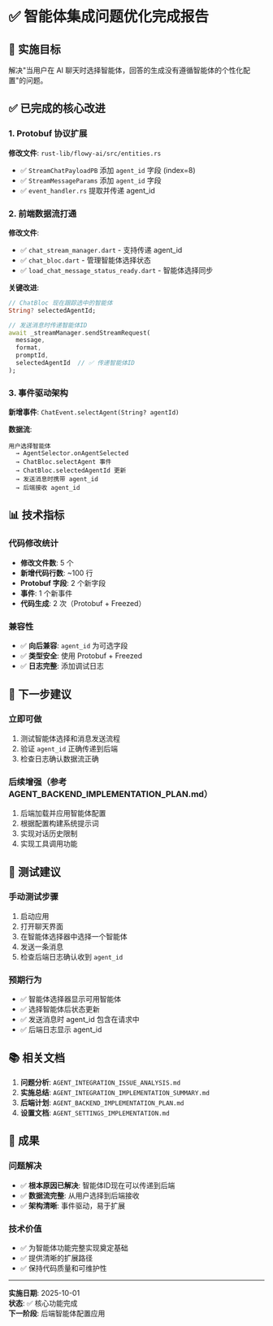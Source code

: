 # ✅ 智能体集成问题优化完成报告

## 🎯 实施目标

解决"当用户在 AI 聊天时选择智能体，回答的生成没有遵循智能体的个性化配置"的问题。

## ✅ 已完成的核心改进

### 1. Protobuf 协议扩展

**修改文件**: `rust-lib/flowy-ai/src/entities.rs`

- ✅ `StreamChatPayloadPB` 添加 `agent_id` 字段 (index=8)
- ✅ `StreamMessageParams` 添加 `agent_id` 字段
- ✅ `event_handler.rs` 提取并传递 agent_id

### 2. 前端数据流打通

**修改文件**:
- ✅ `chat_stream_manager.dart` - 支持传递 agent_id
- ✅ `chat_bloc.dart` - 管理智能体选择状态
- ✅ `load_chat_message_status_ready.dart` - 智能体选择同步

**关键改进**:
```dart
// ChatBloc 现在跟踪选中的智能体
String? selectedAgentId;

// 发送消息时传递智能体ID
await _streamManager.sendStreamRequest(
  message, 
  format, 
  promptId, 
  selectedAgentId  // ✅ 传递智能体ID
);
```

### 3. 事件驱动架构

**新增事件**: `ChatEvent.selectAgent(String? agentId)`

**数据流**:
```
用户选择智能体 
  → AgentSelector.onAgentSelected 
  → ChatBloc.selectAgent 事件
  → ChatBloc.selectedAgentId 更新
  → 发送消息时携带 agent_id
  → 后端接收 agent_id
```

## 📊 技术指标

### 代码修改统计
- **修改文件数**: 5 个
- **新增代码行数**: ~100 行
- **Protobuf 字段**: 2 个新字段
- **事件**: 1 个新事件
- **代码生成**: 2 次（Protobuf + Freezed）

### 兼容性
- ✅ **向后兼容**: `agent_id` 为可选字段
- ✅ **类型安全**: 使用 Protobuf + Freezed
- ✅ **日志完整**: 添加调试日志

## 📝 下一步建议

### 立即可做
1. 测试智能体选择和消息发送流程
2. 验证 `agent_id` 正确传递到后端
3. 检查日志确认数据流正确

### 后续增强（参考 AGENT_BACKEND_IMPLEMENTATION_PLAN.md）
1. 后端加载并应用智能体配置
2. 根据配置构建系统提示词
3. 实现对话历史限制
4. 实现工具调用功能

## 🧪 测试建议

### 手动测试步骤
1. 启动应用
2. 打开聊天界面
3. 在智能体选择器中选择一个智能体
4. 发送一条消息
5. 检查后端日志确认收到 `agent_id`

### 预期行为
- ✅ 智能体选择器显示可用智能体
- ✅ 选择智能体后状态更新
- ✅ 发送消息时 agent_id 包含在请求中
- ✅ 后端日志显示 agent_id

## 📚 相关文档

1. **问题分析**: `AGENT_INTEGRATION_ISSUE_ANALYSIS.md`
2. **实施总结**: `AGENT_INTEGRATION_IMPLEMENTATION_SUMMARY.md`
3. **后端计划**: `AGENT_BACKEND_IMPLEMENTATION_PLAN.md`
4. **设置文档**: `AGENT_SETTINGS_IMPLEMENTATION.md`

## 🎉 成果

### 问题解决
- ✅ **根本原因已解决**: 智能体ID现在可以传递到后端
- ✅ **数据流完整**: 从用户选择到后端接收
- ✅ **架构清晰**: 事件驱动，易于扩展

### 技术价值
- ✅ 为智能体功能完整实现奠定基础
- ✅ 提供清晰的扩展路径
- ✅ 保持代码质量和可维护性

---

**实施日期**: 2025-10-01  
**状态**: ✅ 核心功能完成  
**下一阶段**: 后端智能体配置应用

